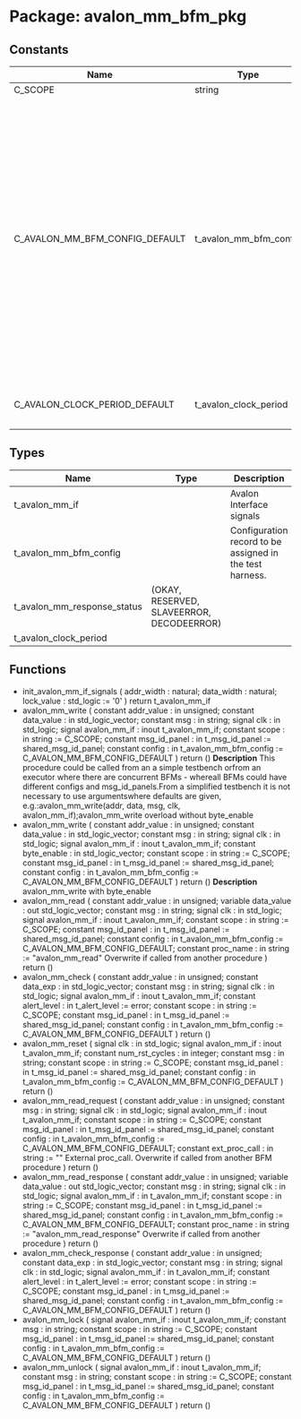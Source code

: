 # Package: avalon_mm_bfm_pkg
## Constants
| Name                           | Type                   | Value                                                                                                                                                                                                                                                                                                                                                                                                                                                                                                                                                                                                                                                                                                                                                                             | Description |
| ------------------------------ | ---------------------- | --------------------------------------------------------------------------------------------------------------------------------------------------------------------------------------------------------------------------------------------------------------------------------------------------------------------------------------------------------------------------------------------------------------------------------------------------------------------------------------------------------------------------------------------------------------------------------------------------------------------------------------------------------------------------------------------------------------------------------------------------------------------------------- | ----------- |
| C_SCOPE                        | string                 |  "AVALON MM BFM"                                                                                                                                                                                                                                                                                                                                                                                                                                                                                                                                                                                                                                                                                                                                                                  |             |
| C_AVALON_MM_BFM_CONFIG_DEFAULT | t_avalon_mm_bfm_config |  (     max_wait_cycles           => 10,     max_wait_cycles_severity  => TB_FAILURE,     clock_period              => -1 ns,     clock_period_margin       => 0 ns,     clock_margin_severity     => TB_ERROR,     setup_time                => -1 ns,     hold_time                 => -1 ns,     bfm_sync                  => SYNC_ON_CLOCK_ONLY,     match_strictness          => MATCH_EXACT,     num_wait_states_read      => 0,     num_wait_states_write     => 0,     use_waitrequest           => true,     use_readdatavalid         => false,     use_response_signal       => true,     use_begintransfer         => false,     id_for_bfm                => ID_BFM,     id_for_bfm_wait           => ID_BFM_WAIT,     id_for_bfm_poll           => ID_BFM_POLL     ) |             |
| C_AVALON_CLOCK_PERIOD_DEFAULT  | t_avalon_clock_period  |  (       time_of_rising_edge   => -1 ns,       time_of_falling_edge  => -1 ns     )                                                                                                                                                                                                                                                                                                                                                                                                                                                                                                                                                                                                                                                                                               |             |
## Types
| Name                        | Type                                      | Description                                              |
| --------------------------- | ----------------------------------------- | -------------------------------------------------------- |
| t_avalon_mm_if              |                                           | Avalon Interface signals                                 |
| t_avalon_mm_bfm_config      |                                           | Configuration record to be assigned in the test harness. |
| t_avalon_mm_response_status | (OKAY, RESERVED, SLAVEERROR, DECODEERROR) |                                                          |
| t_avalon_clock_period       |                                           |                                                          |
## Functions
- init_avalon_mm_if_signals <font id="function_arguments">(    addr_width : natural;
    data_width : natural;
    lock_value : std_logic := '0'
    )</font> <font id="function_return">return t_avalon_mm_if</font>
- avalon_mm_write <font id="function_arguments">(    constant addr_value       : in  unsigned;
    constant data_value       : in  std_logic_vector;
    constant msg              : in  string;
    signal clk                : in  std_logic;
    signal avalon_mm_if       : inout t_avalon_mm_if;
    constant scope            : in  string                    := C_SCOPE;
    constant msg_id_panel     : in  t_msg_id_panel            := shared_msg_id_panel;
    constant config           : in  t_avalon_mm_bfm_config    := C_AVALON_MM_BFM_CONFIG_DEFAULT
    )</font> <font id="function_return">return ()</font>
**Description**
This procedure could be called from an a simple testbench orfrom an executor where there are concurrent BFMs - whereall BFMs could have different configs and msg_id_panels.From a simplified testbench it is not necessary to use argumentswhere defaults are given, e.g.:avalon_mm_write(addr, data, msg, clk, avalon_mm_if);avalon_mm_write overload without byte_enable
- avalon_mm_write <font id="function_arguments">(    constant addr_value       : in  unsigned;
    constant data_value       : in  std_logic_vector;
    constant msg              : in  string;
    signal clk                : in  std_logic;
    signal avalon_mm_if       : inout t_avalon_mm_if;
    constant byte_enable      : in  std_logic_vector;
    constant scope            : in  string                    := C_SCOPE;
    constant msg_id_panel     : in  t_msg_id_panel            := shared_msg_id_panel;
    constant config           : in  t_avalon_mm_bfm_config    := C_AVALON_MM_BFM_CONFIG_DEFAULT
    )</font> <font id="function_return">return ()</font>
**Description**
avalon_mm_write with byte_enable
- avalon_mm_read <font id="function_arguments">(    constant addr_value       : in  unsigned;
    variable data_value       : out std_logic_vector;
    constant msg              : in  string;
    signal clk                : in  std_logic;
    signal avalon_mm_if       : inout t_avalon_mm_if;
    constant scope            : in  string                    := C_SCOPE;
    constant msg_id_panel     : in  t_msg_id_panel            := shared_msg_id_panel;
    constant config           : in  t_avalon_mm_bfm_config    := C_AVALON_MM_BFM_CONFIG_DEFAULT;
    constant proc_name        : in  string                    := "avalon_mm_read"   Overwrite if called from another procedure
    )</font> <font id="function_return">return ()</font>
- avalon_mm_check <font id="function_arguments">(    constant addr_value       : in  unsigned;
    constant data_exp         : in  std_logic_vector;
    constant msg              : in  string;
    signal clk                : in  std_logic;
    signal avalon_mm_if       : inout t_avalon_mm_if;
    constant alert_level      : in  t_alert_level             := error;
    constant scope            : in  string                    := C_SCOPE;
    constant msg_id_panel     : in  t_msg_id_panel            := shared_msg_id_panel;
    constant config           : in  t_avalon_mm_bfm_config    := C_AVALON_MM_BFM_CONFIG_DEFAULT
    )</font> <font id="function_return">return ()</font>
- avalon_mm_reset <font id="function_arguments">(    signal clk                : in  std_logic;
    signal avalon_mm_if       : inout t_avalon_mm_if;
    constant num_rst_cycles   : in  integer;
    constant msg              : in  string;
    constant scope            : in  string                    := C_SCOPE;
    constant msg_id_panel     : in  t_msg_id_panel            := shared_msg_id_panel;
    constant config           : in  t_avalon_mm_bfm_config    := C_AVALON_MM_BFM_CONFIG_DEFAULT
    )</font> <font id="function_return">return ()</font>
- avalon_mm_read_request <font id="function_arguments">(    constant addr_value       : in  unsigned;
    constant msg              : in  string;
    signal clk                : in  std_logic;
    signal avalon_mm_if       : inout t_avalon_mm_if;
    constant scope            : in  string                    := C_SCOPE;
    constant msg_id_panel     : in  t_msg_id_panel            := shared_msg_id_panel;
    constant config           : in  t_avalon_mm_bfm_config    := C_AVALON_MM_BFM_CONFIG_DEFAULT;
    constant ext_proc_call    : in  string                    := ""   External proc_call. Overwrite if called from another BFM procedure
  )</font> <font id="function_return">return ()</font>
- avalon_mm_read_response <font id="function_arguments">(    constant addr_value       : in  unsigned;
    variable data_value       : out std_logic_vector;
    constant msg              : in  string;
    signal clk                : in  std_logic;
    signal avalon_mm_if       : in t_avalon_mm_if;
    constant scope            : in  string                    := C_SCOPE;
    constant msg_id_panel     : in  t_msg_id_panel            := shared_msg_id_panel;
    constant config           : in  t_avalon_mm_bfm_config    := C_AVALON_MM_BFM_CONFIG_DEFAULT;
    constant proc_name        : in  string                    := "avalon_mm_read_response"   Overwrite if called from another procedure
  )</font> <font id="function_return">return ()</font>
- avalon_mm_check_response <font id="function_arguments">(    constant addr_value       : in  unsigned;
    constant data_exp         : in  std_logic_vector;
    constant msg              : in  string;
    signal clk                : in  std_logic;
    signal avalon_mm_if       : in t_avalon_mm_if;
    constant alert_level      : in  t_alert_level             := error;
    constant scope            : in  string                    := C_SCOPE;
    constant msg_id_panel     : in  t_msg_id_panel            := shared_msg_id_panel;
    constant config           : in  t_avalon_mm_bfm_config    := C_AVALON_MM_BFM_CONFIG_DEFAULT
  )</font> <font id="function_return">return ()</font>
- avalon_mm_lock <font id="function_arguments">(    signal avalon_mm_if       : inout t_avalon_mm_if;
    constant msg              : in  string;
    constant scope            : in  string                    := C_SCOPE;
    constant msg_id_panel     : in  t_msg_id_panel            := shared_msg_id_panel;
    constant config           : in  t_avalon_mm_bfm_config    := C_AVALON_MM_BFM_CONFIG_DEFAULT
    )</font> <font id="function_return">return ()</font>
- avalon_mm_unlock <font id="function_arguments">(    signal avalon_mm_if       : inout t_avalon_mm_if;
    constant msg              : in  string;
    constant scope            : in  string                    := C_SCOPE;
    constant msg_id_panel     : in  t_msg_id_panel            := shared_msg_id_panel;
    constant config           : in  t_avalon_mm_bfm_config    := C_AVALON_MM_BFM_CONFIG_DEFAULT
  )</font> <font id="function_return">return ()</font>
